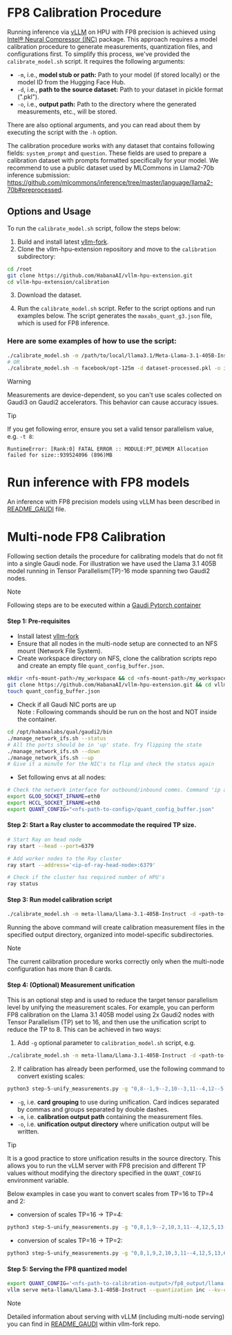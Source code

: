 # FP8 Calibration Procedure

Running inference via [vLLM](https://github.com/vllm-project/vllm) on HPU with FP8 precision is achieved using [Intel® Neural Compressor (INC)](https://docs.habana.ai/en/latest/PyTorch/Inference_on_PyTorch/Quantization/Inference_Using_FP8.html#inference-using-fp8) package. This approach requires a model calibration procedure to generate measurements, quantization files, and configurations first. To simplify this process, we've provided the `calibrate_model.sh` script. It requires the following arguments:

- `-m`, i.e., **model stub or path:** Path to your model (if stored locally) or the model ID from the Hugging Face Hub.
- `-d`, i.e., **path to the source dataset:** Path to your dataset in pickle format (".pkl").
- `-o`, i.e., **output path:** Path to the directory where the generated measurements, etc., will be stored.

There are also optional arguments, and you can read about them by executing the script with the `-h` option.

The calibration procedure works with any dataset that contains following fields: `system_prompt` and `question`. These fields are used to prepare a calibration dataset with prompts formatted specifically for your model. We recommend to use a public dataset used by MLCommons in Llama2-70b inference submission: https://github.com/mlcommons/inference/tree/master/language/llama2-70b#preprocessed.

## Options and Usage

To run the ```calibrate_model.sh``` script, follow the steps below:

1. Build and install latest [vllm-fork](https://github.com/HabanaAI/vllm-fork/blob/habana_main/README_GAUDI.md#build-and-install-vllm).
2. Clone the vllm-hpu-extension repository and move to the ```calibration``` subdirectory: 

```bash
cd /root
git clone https://github.com/HabanaAI/vllm-hpu-extension.git
cd vllm-hpu-extension/calibration
```
3. Download the dataset.

4. Run the ```calibrate_model.sh``` script. Refer to the script options and run examples below. The script generates the ```maxabs_quant_g3.json``` file, which is used for FP8 inference.

### Here are some examples of how to use the script:

```bash
./calibrate_model.sh -m /path/to/local/llama3.1/Meta-Llama-3.1-405B-Instruct/ -d dataset-processed.pkl -o /path/to/measurements/vllm-benchmarks/inc -b 128 -t 8 -l 4096
# OR
./calibrate_model.sh -m facebook/opt-125m -d dataset-processed.pkl -o inc/
```

> [!WARNING] 
> Measurements are device-dependent, so you can't use scales collected on Gaudi3 on Gaudi2 accelerators. This behavior can cause accuracy issues.

> [!TIP]
> If you get following error, ensure you set a valid tensor parallelism value, e.g. `-t 8`:
> ```
> RuntimeError: [Rank:0] FATAL ERROR :: MODULE:PT_DEVMEM Allocation failed for size::939524096 (896)MB
> ```

# Run inference with FP8 models

An inference with FP8 precision models using vLLM has been described in [README_GAUDI](https://github.com/HabanaAI/vllm-fork/blob/habana_main/README_GAUDI.md#quantization-fp8-inference-and-model-calibration-process) file.

# Multi-node FP8 Calibration 

Following section details the procedure for calibrating models that do not fit into a single Gaudi node. For illustration we have used the Llama 3.1 405B model running in Tensor Parallelism(TP)-16 mode spanning two Gaudi2 nodes.<br>

> [!NOTE] 
> Following steps are to be executed within a [Gaudi Pytorch container](https://docs.habana.ai/en/latest/Installation_Guide/Additional_Installation/Docker_Installation.html#use-intel-gaudi-containers)


#### Step 1: Pre-requisites

- Install latest [vllm-fork](https://github.com/HabanaAI/vllm-fork/blob/habana_main/README_GAUDI.md#build-and-install-vllm)
- Ensure that all nodes in the multi-node setup are connected to an NFS mount (Network File System).
- Create workspace directory on NFS, clone the calibration scripts repo and create an empty file `quant_config_buffer.json`.
```bash
mkdir <nfs-mount-path>/my_workspace && cd <nfs-mount-path>/my_workspace
git clone https://github.com/HabanaAI/vllm-hpu-extension.git && cd vllm-hpu-extension/calibration
touch quant_config_buffer.json 
```
- Check if all Gaudi NIC ports are up <br>
Note : Following commands should be run on the host and NOT inside the container. <br>
```bash
cd /opt/habanalabs/qual/gaudi2/bin 
./manage_network_ifs.sh --status 
# All the ports should be in 'up' state. Try flipping the state
./manage_network_ifs.sh --down 
./manage_network_ifs.sh --up
# Give it a minute for the NIC's to flip and check the status again
```
- Set following envs at all nodes:
```bash
# Check the network interface for outbound/inbound comms. Command 'ip a' or 'ifconfig' should list all the interfaces
export GLOO_SOCKET_IFNAME=eth0
export HCCL_SOCKET_IFNAME=eth0
export QUANT_CONFIG="<nfs-path-to-config>/quant_config_buffer.json"
```


#### Step 2: Start a Ray cluster to accommodate the required TP size.

```bash
# Start Ray on head node
ray start --head --port=6379

# Add worker nodes to the Ray cluster
ray start --address='<ip-of-ray-head-node>:6379'

# Check if the cluster has required number of HPU's
ray status
```

#### Step 3: Run model calibration script

```bash
./calibrate_model.sh -m meta-llama/Llama-3.1-405B-Instruct -d <path-to-dataset>/open_orca_gpt4_tokenized_llama.calibration_1000.pkl -o <nfs-path-to-calibration-output>/fp8_output -l 4096 -t 16 -b 128
```
Running the above command will create calibration measurement files in the specified output directory, organized into model-specific subdirectories.

> [!NOTE] 
> The current calibration procedure works correctly only when the multi-node configuration has more than 8 cards.


#### Step 4: (Optional) Measurement unification

This is an optional step and is used to reduce the target tensor parallelism level by unifying the measurement scales. For example, you can perform FP8 calibration on the Llama 3.1 405B model using 2x Gaudi2 nodes with Tensor Parallelism (TP) set to 16, and then use the unification script to reduce the TP to 8. This can be achieved in two ways: 
1. Add `-g` optional parameter to `calibration_model.sh` script, e.g.
```bash
./calibrate_model.sh -m meta-llama/Llama-3.1-405B-Instruct -d <path-to-dataset>/open_orca_gpt4_tokenized_llama.calibration_1000.pkl -o <nfs-path-to-calibration-output>/fp8_output -l 4096 -t 16 -b 128 -g "0,8--1,9--2,10--3,11--4,12--5,13--6,14--7,15"
```
2. If calibration has already been performed, use the following command to convert existing scales:
```bash
python3 step-5-unify_measurements.py -g "0,8--1,9--2,10--3,11--4,12--5,13--6,14--7,15"  -m <nfs-path-to-calibration-output>/fp8_output/llama-3.1-405b-instruct/g2/ -o <nfs-path-to-calibration-output>/fp8_output/llama-3.1-405b-instruct/g2/
```
-  `-g`, i.e. **card grouping** to use during unification. Card indices separated by commas and groups separated by double dashes.
-  `-m`, i.e. **calibration output path** containing the measurement files.
-  `-o`, i.e. **unification output directory** where unification output will be written.

> [!TIP]
> It is a good practice to store unification results in the source directory. This allows you to run the vLLM server with FP8 precision and different TP values without modifying the directory specified in the `QUANT_CONFIG` environment variable.

Below examples in case you want to convert scales from TP=16 to TP=4 and 2:
- conversion of scales TP=16 -> TP=4:
```bash
python3 step-5-unify_measurements.py -g "0,8,1,9--2,10,3,11--4,12,5,13--6,14,7,15"  -m <nfs-path-to-calibration-output>/fp8_output/llama-3.1-405b-instruct/g2/ -o <nfs-path-to-calibration-output>/fp8_output/llama-3.1-405b-instruct/g2/
```
- conversion of scales TP=16 -> TP=2:
```bash
python3 step-5-unify_measurements.py -g "0,8,1,9,2,10,3,11--4,12,5,13,6,14,7,15"  -m <nfs-path-to-calibration-output>/fp8_output/llama-3.1-405b-instruct/g2/ -o <nfs-path-to-calibration-output>/fp8_output/llama-3.1-405b-instruct/g2/
```


#### Step 5: Serving the FP8 quantized model

```bash
export QUANT_CONFIG='<nfs-path-to-calibration-output>/fp8_output/llama-3.1-405b-instruct/maxabs_quant_g2.json'
vllm serve meta-llama/Llama-3.1-405B-Instruct --quantization inc --kv-cache-dtype fp8_inc --weights-load-device cpu --tensor-parallel-size 8 --max-model-len 2048
```

> [!NOTE] 
> Detailed information about serving with vLLM (including multi-node serving) you can find in [README_GAUDI](https://github.com/HabanaAI/vllm-fork/blob/habana_main/README_GAUDI.md) within vllm-fork repo.
